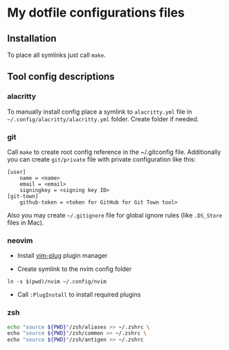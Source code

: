 # My dotfile configurations files

## Installation

To place all symlinks just call `make`.

## Tool config descriptions

### alacritty

To manually install config place a symlink to `alacritty.yml` file in
`~/.config/alacritty/alacritty.yml` folder. Create folder if needed.

### git

Call `make` to create root config reference in the ~/.gitconfig file.
Additionally you can create `git/private` file with private configuration like this:

```git
[user]
	name = <name>
	email = <email>
	signingkey = <signing key ID>
[git-town]
	github-token = <token for GitHub for Git Town tool>
```

Also you may create `~/.gitignore` file for global ignore rules (like `.DS_Store` files in Mac).

### neovim

- Install [vim-plug](https://github.com/junegunn/vim-plug#neovim) plugin manager

- Create symlink to the nvim config folder

```
ln -s $(pwd)/nvim ~/.config/nvim
```

- Call `:PlugInstall` to install required plugins

### zsh

```sh
echo "source ${PWD}"/zsh/aliases >> ~/.zshrc \
echo "source ${PWD}"/zsh/common >> ~/.zshrc \
echo "source ${PWD}"/zsh/antigen >> ~/.zshrc
```
